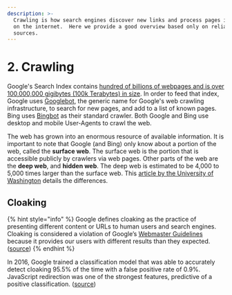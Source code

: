 ```yaml
---
description: >-
  Crawling is how search engines discover new links and process pages it finds
  on the internet.  Here we provide a good overview based only on reliable
  sources.
---
```


# 2. Crawling

Google's Search Index contains [hundred of billions of webpages and is over 100,000,000 gigibytes \(100k Terabytes\) in size](https://www.google.com/search/howsearchworks/crawling-indexing/).  In order to feed that index, Google uses [Googlebot](https://support.google.com/webmasters/answer/182072?hl=en), the generic name for Google's web crawling infrastructure, to search for new pages, and add to a list of known pages. Bing uses [Bingbot](https://www.bing.com/webmaster/help/which-crawlers-does-bing-use-8c184ec0) as their standard crawler. Both Google and Bing use desktop and mobile User-Agents to crawl the web.

The web has grown into an enormous resource of available information.  It is important to note that Google \(and Bing\) only know about a portion of the web, called the **surface web**.  The surface web is the portion that is accessible publicly by crawlers via web pages.  Other parts of the web are the **deep web**, and **hidden web**. The deep web is estimated to be 4,000 to 5,000 times larger than the surface web.  This [article by the University of Washington](https://guides.lib.uw.edu/c.php?g=342031&p=2300191) details the differences.















## Cloaking

{% hint style="info" %}
 Google defines cloaking as the practice of presenting different content or URLs to human users and search engines. Cloaking is considered a violation of Google’s [Webmaster Guidelines](https://support.google.com/webmasters/answer/answer.py?answer=35769) because it provides our users with different results than they expected. \([source](https://support.google.com/webmasters/answer/66355?hl=en)\)
{% endhint %}

In 2016, Google trained a classification model that was able to accurately detect cloaking 95.5% of the time with a false positive rate of 0.9%.  JavaScript redirection was one of the strongest features, predictive of a positive classification. \([source](https://static.googleusercontent.com/media/research.google.com/en//pubs/archive/45365.pdf)\)



























